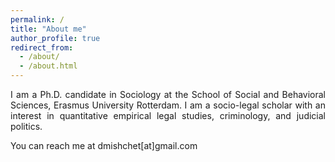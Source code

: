 ```yaml
---
permalink: /
title: "About me"
author_profile: true
redirect_from: 
  - /about/
  - /about.html
---
```


<p align="justify">  
I am a Ph.D. candidate in Sociology at the School of Social and Behavioral Sciences, Erasmus University Rotterdam. I am a socio-legal scholar with an interest in quantitative empirical legal studies, criminology, and judicial politics.  


You can reach me at dmishchet[at]gmail.com

</p>

<!--
<h2 style="margin-top: 20px; margin-bottom: 10px;">Upcoming conferences</h2>
- [ESELS Annual Conference The European Society for Empirical Legal Studies](https://esels.eu/conference/esels-conference-elche-2024/), 20-21 June, Elche, Spain
- [12th Biennial Conference of the ECPR Group on the European Union European Consortium for Political Research](https://ecpr.eu/Events/250), 19-21 June, Lisbon, Portugal
-->
